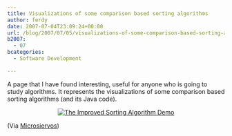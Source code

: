 ```yaml
---
title: Visualizations of some comparison based sorting algorithms
author: ferdy
date: 2007-07-04T23:09:24+00:00
url: /blog/2007/07/05/visualizations-of-some-comparison-based-sorting-algorithms/
b2007:
  - 07
bcategories:
  - Software Development

---
```

A page that I have found interesting, useful for anyone who is going to study algorithms. It represents the visualizations of some comparison based sorting algorithms (and its Java code).

<center>
  <a href="http://cg.scs.carleton.ca/~morin/misc/sortalg/"><img src='/blog/images/2007/07/imagen-1.png' alt='The Improved Sorting Algorithm Demo' /></a>
</center>

(Via [Microsiervos][1])

 [1]: http://www.microsiervos.com/archivo/ordenadores/algoritmos-ordenacion.html
